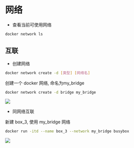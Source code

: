 <!--
 * @Description: 
 * @Version: 1.0
 * @Author: DaLao
 * @Email: dalao@xxx.com
 * @Date: 2021-10-06 13:11:32
 * @LastEditors: Li Yuanhao
 * @LastEditTime: 2023-04-09 00:27:17
-->

# 网络

- 查看当前可使用网络
  
```sh
docker network ls
```


## 互联

- 创建网络

```sh
docker network create -d [类型] [网络名]
```

创建一个 docker 网络, 命名为my_bridge

```sh
docker network create -d bridge my_bridge
```

![](https://cdn.hurra.ltd/img/20220316205625.png)


- 同网络互联

新建 box_3, 使用 my_bridge 网络

```sh
docker run -itd --name box_3 --network my_bridge busybox
```

![](https://cdn.hurra.ltd/img/20220316215935.png)
